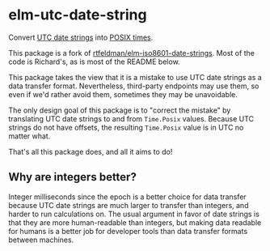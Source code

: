 # elm-utc-date-string

Convert [UTC date strings](https://developer.mozilla.org/en-US/docs/Web/JavaScript/Reference/Global_Objects/Date/toUTCString#Description) into [POSIX times](https://package.elm-lang.org/packages/elm/time/latest/Time#Posix).

This package is a fork of [rtfeldman/elm-iso8601-date-strings](https://github.com/rtfeldman/elm-iso8601-date-strings). Most of the code is Richard's, as is most of the README below.

This package takes the view that it is a mistake to use UTC date strings as a
data transfer format. Nevertheless, third-party endpoints may use them,
so even if we'd rather avoid them, sometimes they may be unavoidable.

The only design goal of this package is to "correct the mistake" by translating
UTC date strings to and from `Time.Posix` values. Because UTC strings do not have
offsets, the resulting `Time.Posix` value is in UTC no matter what.

That's all this package does, and all it aims to do!

## Why are integers better?

Integer milliseconds since the epoch is a better choice for data transfer because
UTC date strings are much larger to transfer than integers, and harder to run
calculations on. The usual argument in favor of date strings is that they
are more human-readable than integers, but making data readable for humans is
a better job for developer tools than data transfer formats between machines.
